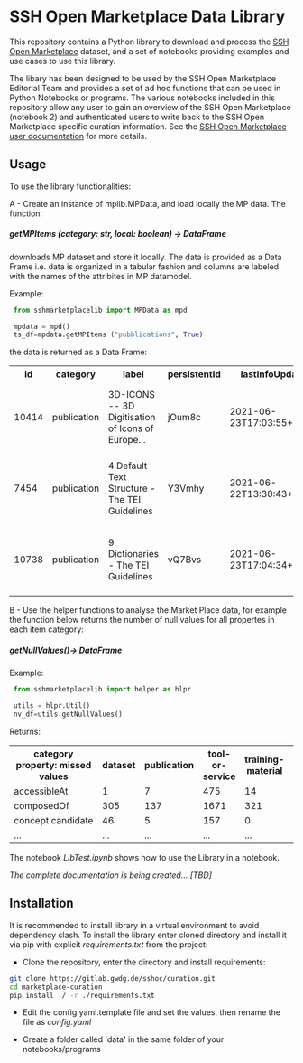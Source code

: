 # SSH Open Marketplace Data Library

This repository contains a Python library to download and process the [SSH Open Marketplace](https://marketplace.sshopencloud.eu/) dataset, and a set of notebooks providing examples and use cases to use this library. 

The libary has been designed to be used by the SSH Open Marketplace Editorial Team and provides a set of ad hoc functions that can be used in Python Notebooks or programs. The various notebooks included in this repository allow any user to gain an overview of the SSH Open Marketplace (notebook 2) and authenticated users to write back to the SSH Open Marketplace specific curation information. See the [SSH Open Marketplace user documentation](https://marketplace.sshopencloud.eu/contribute/moderator-guidelines) for more details.
 
## Usage

To use the library functionalities: 

A - Create an instance of mplib.MPData, and load locally the MP data. The function:

##### getMPItems (category: str, local: boolean) -> DataFrame

downloads MP dataset and store it locally. The data is provided as a Data Frame i.e. data is organized in a tabular fashion and columns are labeled with the names of the attribites in MP datamodel.


 Example:
```Python 
 from sshmarketplacelib import MPData as mpd

 mpdata = mpd()
 ts_df=mpdata.getMPItems ("pubblications", True)
```

the data is returned as a Data Frame:

<table>
<tr>
	<th>id</th><th>	category</th><th>	label</th><th>	persistentId</th><th>	lastInfoUpdate</th><th>	status</th><th>	description</th><th>	contributors</th><th>	properties</th><th>	externalIds</th>
    </tr><tr>
<td>10414</td><td>	publication</td><td>	3D-ICONS -- 3D Digitisation of Icons of Europe...</td><td>	jOum8c</td><td>	2021-06-23T17:03:55+0000</td><td>	approved</td><td>	3D-ICONS was a pilot project funded under the ...	</td><td>[]</td><td>	[{'id': 41261, 'type': {'code': 'language', 'l...	</td><td>[]</td>
 </tr><tr>
<td>7454</td><td>	publication</td><td>	4 Default Text Structure - The TEI Guidelines</td><td>	Y3Vmhy</td><td>	2021-06-22T13:30:43+0000</td><td>	approved</td><td>	No description provided.</td><td>	[]</td><td>	[{'id': 41094, 'type': {'code': 'language', 'l...	</td><td>[]</td>
 </tr><tr>
<td>10738</td><td>	publication</td><td>	9 Dictionaries - The TEI Guidelines</td><td>	vQ7Bvs</td><td>	2021-06-23T17:04:34+0000</td><td>	approved</td><td>	No description provided.</td><td>	[]</td><td>	[{'id': 41163, 'type': {'code': 'language', 'l...	</td><td>[]</td><td>
 </tr>
</table>


B - Use the helper functions to analyse the Market Place data, for example the function below returns the number of null values for all propertes in each item category:

##### getNullValues()-> DataFrame


Example:

```Python 
 from sshmarketplacelib import helper as hlpr

 utils = hlpr.Util()
 nv_df=utils.getNullValues()
```


Returns:

<TABLE>
    <tr>
    <th>category <br>property: missed values</th><th>dataset</th><th>publication</th><th>tool-or-service</th><th>	training-material</th><th>	workflow</th>
        </tr><tr>
<td>accessibleAt</td><td>	1</td><td>	7</td><td>	475</td><td>	14</td><td>	1</td>
    </tr><tr>
<td>composedOf</td><td>	305</td><td>	137</td><td>	1671</td><td>	321</td><td>	0</td>
    </tr><tr>
<td>concept.candidate</td><td>	46</td><td>	5</td><td>	157</td><td>	0</td><td>	0</td>
    </tr>
    <tr>
<td>...</td><td>...</td><td>...</td><td>...</td><td>...</td><td>...</td>
    </tr>

</TABLE> 
  
The notebook *LibTest.ipynb* shows how to use the Library in a notebook. 

*The complete documentation is being created... [TBD]*

## Installation
It is recommended to install library in a virtual environment to avoid dependency clash. 
To install the library enter cloned directory and install it via pip with explicit *requirements.txt* from the project:

- Clone the repository, enter the directory and install requirements:
```bash
git clone https://gitlab.gwdg.de/sshoc/curation.git
cd marketplace-curation
pip install ./ -r ./requirements.txt
```

- Edit the config.yaml.template file and set the values, then rename the file as *config.yaml*

- Create a folder called 'data' in the same folder of your notebooks/programs



